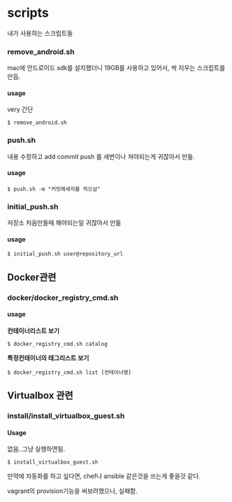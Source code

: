 # scripts
내가 사용하는 스크립트들

### remove_android.sh
mac에 안드로이드 sdk를 설치했더니 19GB를 사용하고 있어서, 싹 지우는 스크립트를 만듬.

#### usage
very 간단
```
$ remove_android.sh
```

### push.sh
내용 수정하고 add commit push 를 세번이나 쳐야되는게 귀찮아서 만듦.

#### usage
```
$ push.sh -m "커밋메세지를 적으삼"
```

### initial_push.sh
저장소 처음만들때 해야되는일 귀찮아서 만듦

#### usage

```
$ initial_push.sh user@repository_url
```

## Docker관련

### docker/docker_registry_cmd.sh

#### usage

**컨테이너리스트 보기**
```
$ docker_registry_cmd.sh catalog
```


**특정컨테이너의 태그리스트 보기**
```
$ docker_registry_cmd.sh list [컨테이너명]
```

## Virtualbox 관련

### install/install_virtualbox_guest.sh

#### Usage

없음..그냥 실행하면됨.

```
$ install_virtualbox_guest.sh
```

만약에 자동화를 하고 싶다면, chef나 ansible 같은것을 쓰는게 좋을것 같다.

vagrant의 provision기능을 써보려했으나, 실패함.

